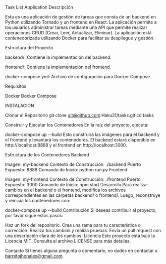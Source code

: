 

Task List Application
Descripción

Esta es una aplicación de gestión de tareas que consta de un backend en Python utilizando Tornado y un frontend en React. La aplicación permite a los usuarios administrar tareas mediante una API que permite realizar operaciones CRUD (Crear, Leer, Actualizar, Eliminar). La aplicación está contenedorizada utilizando Docker para facilitar su despliegue y gestión.

Estructura del Proyecto

backend/: Contiene la implementación del backend.

frontend/: Contiene la implementación del frontend.

docker-compose.yml: Archivo de configuración para Docker Compose.

Requisitos

Docker
Docker Compose

INSTALACION

Clonar el Repositorio
git clone git@github.com:Haku31/tasks.git
cd tasks

Construir y Ejecutar los Contenedores
En la raíz del proyecto, ejecuta:

docker-compose up --build
Esto construirá las imágenes para el backend y el frontend y levantará los contenedores. El backend estará disponible en http://localhost:8888 y el frontend en http://localhost:3000.

Estructura de los Contenedores
Backend

Imagen: my-backend
Contexto de Construcción: ./backend
Puerto Expuesto: 8888
Comando de Inicio: python run.py
Frontend

Imagen: my-frontend
Contexto de Construcción: ./frontend
Puerto Expuesto: 3000
Comando de Inicio: npm start
Desarrollo
Para realizar cambios en el backend o el frontend, modifica los archivos correspondientes en las carpetas backend/ o frontend/. Luego, reconstruye y reinicia los contenedores con:

docker-compose up --build
Contribución
Si deseas contribuir al proyecto, por favor sigue estos pasos:

Haz un fork del repositorio.
Crea una rama para tu característica o corrección.
Realiza tus cambios y realiza pruebas.
Envía un pull request con una descripción clara de los cambios.
Licencia
Este proyecto está bajo la Licencia MIT. Consulta el archivo LICENSE para más detalles.

Contacto
Si tienes alguna pregunta o comentario, no dudes en contactar a barretojhonalex@gmail.com.
